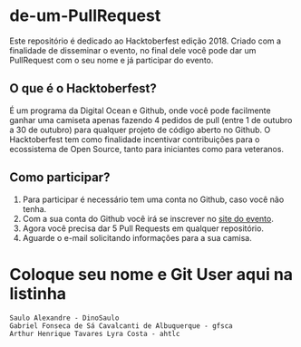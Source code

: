 # de-um-PullRequest
Este repositório é dedicado ao Hacktoberfest edição 2018.
Criado com a finalidade de disseminar o evento, no final dele você pode dar um PullRequest com o seu nome e já participar do evento.

## O que é o Hacktoberfest?
É um programa da Digital Ocean e Github, onde você pode facilmente ganhar uma camiseta apenas fazendo 4 pedidos de pull (entre 1 de outubro a 30 de outubro) para qualquer projeto de código aberto no Github.
O Hacktoberfest tem como finalidade incentivar contribuições para o ecossistema de Open Source, tanto para iniciantes como para veteranos.

## Como participar?
1. Para participar é necessário tem uma conta no Github, caso você não tenha.
2. Com a sua conta do Github você irá se inscrever no [site do evento](https://hacktoberfest.digitalocean.com/).
3. Agora você precisa dar 5 Pull Requests em qualquer repositório.
4. Aguarde o e-mail solicitando informações para a sua camisa.

# Coloque seu nome e Git User aqui na listinha

```
Saulo Alexandre - DinoSaulo
Gabriel Fonseca de Sá Cavalcanti de Albuquerque - gfsca
Arthur Henrique Tavares Lyra Costa - ahtlc
```
